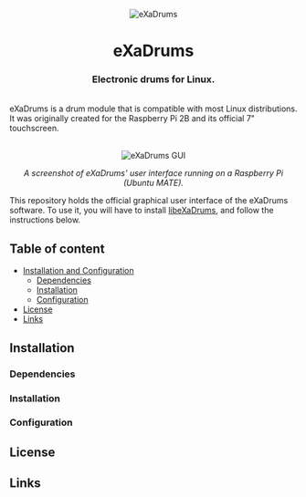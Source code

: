 <p align="center">
  <img src="https://github.com/SpintroniK/eXaDrums/raw/master/Source/eXaDrums_logo_small.png" alt="eXaDrums" />
</p>

<h1 align="center">eXaDrums</h1> 
<h3 align="center"> Electronic drums for Linux.</h3>
<br />
eXaDrums is a drum module that is compatible with most Linux distributions.
It was originally created for the Raspberry Pi 2B and its official 7" touchscreen. 
<br /><br />
<p align="center">
  <img src="https://cdn.hackaday.io/images/8733491471887978425.png" alt="eXaDrums GUI" />
</p>
<p align="center"><i>A screenshot of eXaDrums' user interface running on a Raspberry Pi (Ubuntu MATE).</i></p>
This repository holds the official graphical user interface of the eXaDrums software. 
To use it, you will have to install <a href="https://github.com/SpintroniK/libeXaDrums">libeXaDrums</a>, and follow the instructions below.

## Table of content

- [Installation and Configuration](#installation)
    - [Dependencies](#dependencies)
    - [Installation](#installation)
    - [Configuration](#configuration)
- [License](#license)
- [Links](#links)

## Installation

### Dependencies

### Installation

### Configuration

## License

## Links
